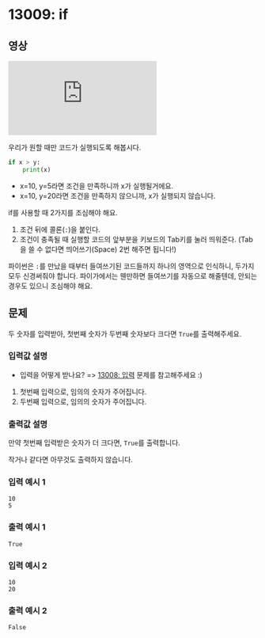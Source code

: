 # 13009: if

## 영상
<div class="video-wrapper">
    <iframe src="https://www.youtube.com/embed/WaO1E-gJ7BY/?hl=ko&cc_lang_pref=ko&cc_load_policy=1" frameborder="0" allow="accelerometer; autoplay; clipboard-write; encrypted-media; gyroscope; picture-in-picture; web-share" allowfullscreen></iframe>
</div>

우리가 원할 때만 코드가 실행되도록 해봅시다.
```python
if x > y:
    print(x)
```
* x=10, y=5라면 조건을 만족하니까 x가 실행될거에요.
* x=10, y=20라면 조건을 만족하지 않으니까, x가 실행되지 않습니다.

if를 사용할 때 2가지를 조심해야 해요.
1. 조건 뒤에 콜론(`:`)을 붙인다.
2. 조건이 충족될 때 실행할 코드의 앞부분을 키보드의 Tab키를 눌러 띄워준다. (Tab을 쓸 수 없다면 띄어쓰기(Space) 2번 해주면 됩니다!)

파이썬은 `:`를 만났을 때부터 들여쓰기된 코드들까지 하나의 영역으로 인식하니, 두가지 모두 신경써줘야 합니다. 파이가에서는 웬만하면 들여쓰기를 자동으로 해줄텐데, 안되는 경우도 있으니 조심해야 해요.

## 문제
두 숫자를 입력받아, 첫번째 숫자가 두번째 숫자보다 크다면 `True`를 출력해주세요.

### 입력값 설명
* 입력을 어떻게 받나요? => [13008: 입력](/problem/13008) 문제를 참고해주세요 :)

1. 첫번째 입력으로, 임의의 숫자가 주어집니다.
2. 두번째 입력으로, 임의의 숫자가 주어집니다.

### 출력값 설명
만약 첫번째 입력받은 숫자가 더 크다면, `True`를 출력합니다.

작거나 같다면 아무것도 출력하지 않습니다.

### 입력 예시 1
```
10
5
```

### 출력 예시 1
```
True
```

### 입력 예시 2
```
10
20
```

### 출력 예시 2
```
False
```
